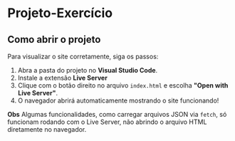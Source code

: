 # Projeto-Exercício

## Como abrir o projeto

Para visualizar o site corretamente, siga os passos:

1. Abra a pasta do projeto no **Visual Studio Code**.
2. Instale a extensão **Live Server** 
3. Clique com o botão direito no arquivo `index.html` e escolha **"Open with Live Server"**.
4. O navegador abrirá automaticamente mostrando o site funcionando!

**Obs** Algumas funcionalidades, como carregar arquivos JSON via `fetch`, só funcionam rodando com o Live Server, não abrindo o arquivo HTML diretamente no navegador.

